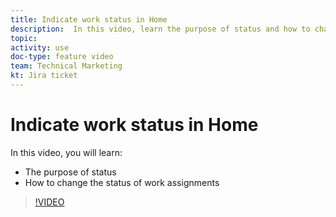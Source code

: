 ```yaml
---
title: Indicate work status in Home
description:  In this video, learn the purpose of status and how to change the status of work assignments.
topic:
activity: use
doc-type: feature video
team: Technical Marketing
kt: Jira ticket
---
```

# Indicate work status in Home

In this video, you will learn:

* The purpose of status
* How to change the status of work assignments

>[!VIDEO](https://video.tv.adobe.com/v/335101/?quality=12&learn=on)
